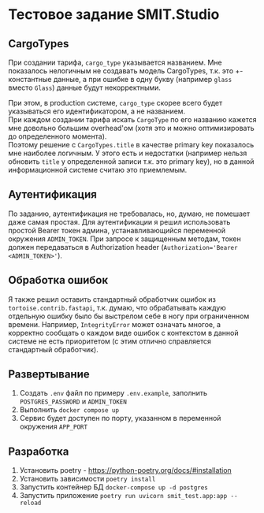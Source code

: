 # Тестовое задание SMIT.Studio

## CargoTypes

При создании тарифа, `cargo_type` указывается названием. Мне показалось нелогичным не создавать модель CargoTypes, т.к. это +- константные данные, а при ошибке в одну букву (например `glass` вместо `Glass`) данные будут некорректными.  

При этом, в production системе, `cargo_type` скорее всего будет указываться его идентификатором, а не названием.  
При каждом создании тарифа искать `CargoType` по его названию кажется мне довольно большим overhead'ом (хотя это и можно оптимизировать до определенного момента).  
Поэтому решение с `CargoTypes.title` в качестве primary key показалось мне наиболее логичным. У этого есть и недостатки (например нельзя обновить `title` у определенной записи т.к. это primary key), но в данной информационной системе считаю это приемлемым.

## Аутентификация

По заданию, аутентификация не требовалась, но, думаю, не помешает даже самая простая. Для аутентификации я решил использовать простой Bearer токен админа, устанавливающийся переменной окружения `ADMIN_TOKEN`. При запросе к защищенным методам, токен должен передаваться в Authorization header (`Authorization='Bearer <ADMIN_TOKEN>'`).

## Обработка ошибок

Я также решил оставить стандартный обработчик ошибок из `tortoise.contrib.fastapi`, т.к. думаю, что обрабатывать каждую отдельную ошибку было бы выстрелом себе в ногу при ограниченном времени. Например, `IntegrityError` может означать многое, а корректно сообщать о каждом виде ошибок с контекстом в данной системе не есть приоритетом (с этим отлично справляется стандартный обработчик).

## Развертывание

1. Создать `.env` файл по примеру `.env.example`, заполнить `POSTGRES_PASSWORD` и `ADMIN_TOKEN`
2. Выполнить `docker compose up`
3. Сервис будет доступен по порту, указанном в переменной окружения `APP_PORT`

## Разработка

1. Установить poetry - https://python-poetry.org/docs/#installation
2. Установить зависимости `poetry install`
3. Запустить контейнер БД `docker-compose up -d postgres`
4. Запустить приложение `poetry run uvicorn smit_test.app:app --reload`